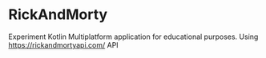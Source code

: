 # RickAndMorty
Experiment Kotlin Multiplatform application for educational purposes. Using https://rickandmortyapi.com/ API 
